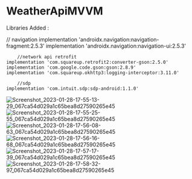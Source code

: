 # WeatherApiMVVM

Libraries Added :

//    navigation
    implementation 'androidx.navigation:navigation-fragment:2.5.3'
    implementation 'androidx.navigation:navigation-ui:2.5.3'
    
        //network api retrofit
    implementation 'com.squareup.retrofit2:converter-gson:2.5.0'
    implementation 'com.google.code.gson:gson:2.8.9'
    implementation 'com.squareup.okhttp3:logging-interceptor:3.11.0'
    
        //sdp
    implementation 'com.intuit.sdp:sdp-android:1.1.0'
    
![Screenshot_2023-01-28-17-55-13-29_067ca54d029a1c65bea8d27590265e45](https://user-images.githubusercontent.com/52179440/215266503-e4d00e7f-c697-4dd2-9f7b-883713caddd8.jpg)
![Screenshot_2023-01-28-17-55-25-55_067ca54d029a1c65bea8d27590265e45](https://user-images.githubusercontent.com/52179440/215266513-30d3e7e9-76c0-41a4-b3a2-9bc08368d746.jpg)
![Screenshot_2023-01-28-17-56-08-63_067ca54d029a1c65bea8d27590265e45](https://user-images.githubusercontent.com/52179440/215266517-875bcc40-f889-45d2-a4ad-e46804eb15b6.jpg)
![Screenshot_2023-01-28-17-56-16-68_067ca54d029a1c65bea8d27590265e45](https://user-images.githubusercontent.com/52179440/215266520-fe2f2a84-4a76-4873-914a-9d332acbedb5.jpg)
![Screenshot_2023-01-28-17-57-17-39_067ca54d029a1c65bea8d27590265e45](https://user-images.githubusercontent.com/52179440/215266528-8d37f8e3-cbf4-4d08-8204-1e419d5a5f38.jpg)
![Screenshot_2023-01-28-17-58-32-97_067ca54d029a1c65bea8d27590265e45](https://user-images.githubusercontent.com/52179440/215266534-e7afdec9-0437-48fb-8a6e-97d3414ab86e.jpg)
